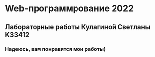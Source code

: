 # Web-программрование 2022

## Лабораторные работы Кулагиной Светланы K33412

### Надеюсь, вам понравятся мои работы)